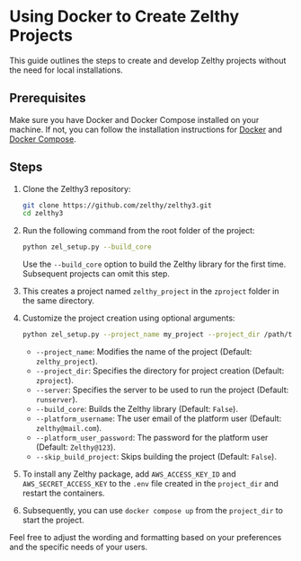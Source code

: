 # Using Docker to Create Zelthy Projects

This guide outlines the steps to create and develop Zelthy projects without the need for local installations.

## Prerequisites

Make sure you have Docker and Docker Compose installed on your machine. If not, you can follow the installation instructions for [Docker](https://docs.docker.com/get-docker/) and [Docker Compose](https://docs.docker.com/compose/install/).

## Steps

1. Clone the Zelthy3 repository:

    ```bash
    git clone https://github.com/zelthy/zelthy3.git
    cd zelthy3
    ```

2. Run the following command from the root folder of the project:

    ```bash
    python zel_setup.py --build_core
    ```

    Use the `--build_core` option to build the Zelthy library for the first time. Subsequent projects can omit this step.

3. This creates a project named `zelthy_project` in the `zproject` folder in the same directory.

4. Customize the project creation using optional arguments:

    ```bash
    python zel_setup.py --project_name my_project --project_dir /path/to/my_project --server runserver --build_core --platform_username user@example.com --platform_user_password secret --skip_build_project
    ```

    - `--project_name`: Modifies the name of the project (Default: `zelthy_project`).
    - `--project_dir`: Specifies the directory for project creation (Default: `zproject`).
    - `--server`: Specifies the server to be used to run the project (Default: `runserver`).
    - `--build_core`: Builds the Zelthy library (Default: `False`).
    - `--platform_username`: The user email of the platform user (Default: `zelthy@mail.com`).
    - `--platform_user_password`: The password for the platform user (Default: `Zelthy@123`).
    - `--skip_build_project`: Skips building the project (Default: `False`).

5. To install any Zelthy package, add `AWS_ACCESS_KEY_ID` and `AWS_SECRET_ACCESS_KEY` to the `.env` file created in the `project_dir` and restart the containers.

6. Subsequently, you can use `docker compose up` from the `project_dir` to start the project.

Feel free to adjust the wording and formatting based on your preferences and the specific needs of your users.

